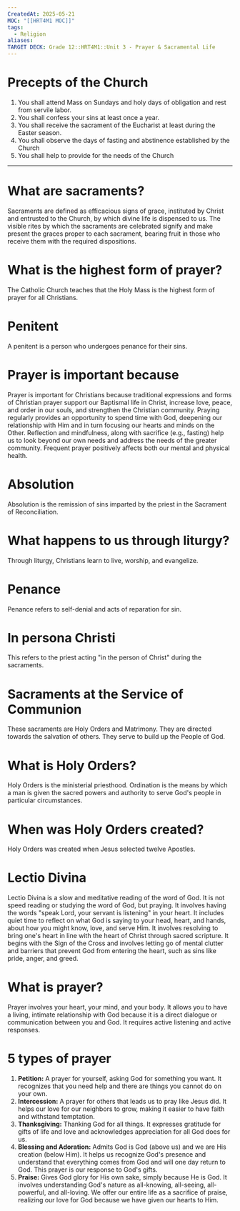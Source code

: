 ```yaml
---
CreatedAt: 2025-05-21
MOC: "[[HRT4M1 MOC]]"
tags:
  - Religion
aliases: 
TARGET DECK: Grade 12::HRT4M1::Unit 3 - Prayer & Sacramental Life
---
```

# Precepts of the Church
1. You shall attend Mass on Sundays and holy days of obligation and rest from servile labor.
2. You shall confess your sins at least once a year.
3. You shall receive the sacrament of the Eucharist at least during the Easter season.
4. You shall observe the days of fasting and abstinence established by the Church
5. You shall help to provide for the needs of the Church

___
# What are sacraments?
Sacraments are defined as efficacious signs of grace, instituted by Christ and entrusted to the Church, by which divine life is dispensed to us. The visible rites by which the sacraments are celebrated signify and make present the graces proper to each sacrament, bearing fruit in those who receive them with the required dispositions.

# What is the highest form of prayer?
The Catholic Church teaches that the Holy Mass is the highest form of prayer for all Christians.

# Penitent
A penitent is a person who undergoes penance for their sins.

# Prayer is important because
Prayer is important for Christians because traditional expressions and forms of Christian prayer support our Baptismal life in Christ, increase love, peace, and order in our souls, and strengthen the Christian community. Praying regularly provides an opportunity to spend time with God, deepening our relationship with Him and in turn focusing our hearts and minds on the Other. Reflection and mindfulness, along with sacrifice (e.g., fasting) help us to look beyond our own needs and address the needs of the greater community. Frequent prayer positively affects both our mental and physical health.

# Absolution
Absolution is the remission of sins imparted by the priest in the Sacrament of Reconciliation.

# What happens to us through liturgy?
Through liturgy, Christians learn to live, worship, and evangelize.

# Penance
Penance refers to self-denial and acts of reparation for sin.

# In persona Christi
This refers to the priest acting "in the person of Christ" during the sacraments.

# Sacraments at the Service of Communion
These sacraments are Holy Orders and Matrimony. They are directed towards the salvation of others. They serve to build up the People of God.

# What is Holy Orders?
Holy Orders is the ministerial priesthood. Ordination is the means by which a man is given the sacred powers and authority to serve God's people in particular circumstances.

# When was Holy Orders created?
Holy Orders was created when Jesus selected twelve Apostles.

# Lectio Divina
Lectio Divina is a slow and meditative reading of the word of God. It is not speed reading or studying the word of God, but praying. It involves having the words "speak Lord, your servant is listening" in your heart. It includes quiet time to reflect on what God is saying to your head, heart, and hands, about how you might know, love, and serve Him. It involves resolving to bring one's heart in line with the heart of Christ through sacred scripture. It begins with the Sign of the Cross and involves letting go of mental clutter and barriers that prevent God from entering the heart, such as sins like pride, anger, and greed.

# What is prayer?
Prayer involves your heart, your mind, and your body. It allows you to have a living, intimate relationship with God because it is a direct dialogue or communication between you and God. It requires active listening and active responses.

# 5 types of prayer
1. **Petition:** A prayer for yourself, asking God for something you want. It recognizes that you need help and there are things you cannot do on your own.
2. **Intercession:** A prayer for others that leads us to pray like Jesus did. It helps our love for our neighbors to grow, making it easier to have faith and withstand temptation.
3. **Thanksgiving:** Thanking God for all things. It expresses gratitude for gifts of life and love and acknowledges appreciation for all God does for us.
4. **Blessing and Adoration:** Admits God is God (above us) and we are His creation (below Him). It helps us recognize God's presence and understand that everything comes from God and will one day return to God. This prayer is our response to God's gifts.
5. **Praise:** Gives God glory for His own sake, simply because He is God. It involves understanding God's nature as all-knowing, all-seeing, all-powerful, and all-loving. We offer our entire life as a sacrifice of praise, realizing our love for God because we have given our hearts to Him.